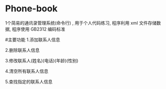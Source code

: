 # Phone-book
1个简易的通讯录管理系统(命令行) , 用于个人代码练习, 程序利用 xml 文件存储数据, 程序使用 GB2312 编码标准

#主要功能
1.添加联系人信息

2.删除联系人信息

3.修改联系人(姓名)(电话)(年龄)(性别)

4.清空所有联系人信息

5.查找指定的联系人信息
